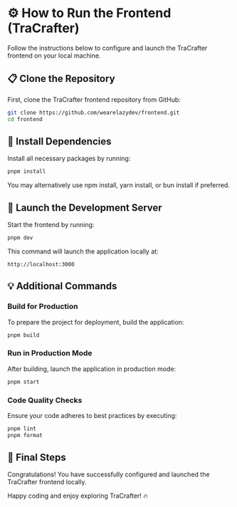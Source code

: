 # ⚙️ How to Run the Frontend (TraCrafter)

Follow the instructions below to configure and launch the TraCrafter frontend on your local machine.

## 📋 Clone the Repository
First, clone the TraCrafter frontend repository from GitHub:
```sh
git clone https://github.com/wearelazydev/frontend.git
cd frontend
```

## 🔧 Install Dependencies
Install all necessary packages by running:
```sh
pnpm install
```
You may alternatively use npm install, yarn install, or bun install if preferred.

## 🚀 Launch the Development Server
Start the frontend by running:
```sh
pnpm dev
```
This command will launch the application locally at:
```
http://localhost:3000
```

## 💡 Additional Commands
### Build for Production
To prepare the project for deployment, build the application:
```sh
pnpm build
```

### Run in Production Mode
After building, launch the application in production mode:
```sh
pnpm start
```

### Code Quality Checks
Ensure your code adheres to best practices by executing:
```sh
pnpm lint
pnpm format
```

## 🏁 Final Steps
Congratulations! You have successfully configured and launched the TraCrafter frontend locally.

Happy coding and enjoy exploring TraCrafter! 🔥
